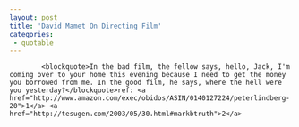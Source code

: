 ```yaml
---
layout: post
title: 'David Mamet On Directing Film'
categories:
 - quotable
---
```



			<blockquote>In the bad film, the fellow says, hello, Jack, I'm coming over to your home this evening because I need to get the money you borrowed from me. In the good film, he says, where the hell were you yesterday?</blockquote>ref: <a href="http://www.amazon.com/exec/obidos/ASIN/0140127224/peterlindberg-20">1</a> <a href="http://tesugen.com/2003/05/30.html#markbtruth">2</a>
		


			
		